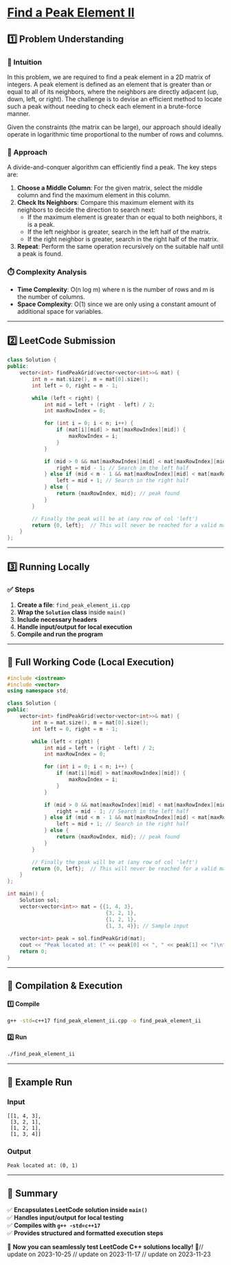 # **[Find a Peak Element II](https://leetcode.com/problems/find-a-peak-element-ii/description/)**  

## **1️⃣ Problem Understanding**  
### **📌 Intuition**  
In this problem, we are required to find a peak element in a 2D matrix of integers. A peak element is defined as an element that is greater than or equal to all of its neighbors, where the neighbors are directly adjacent (up, down, left, or right). The challenge is to devise an efficient method to locate such a peak without needing to check each element in a brute-force manner. 

Given the constraints (the matrix can be large), our approach should ideally operate in logarithmic time proportional to the number of rows and columns. 

### **🚀 Approach**  
A divide-and-conquer algorithm can efficiently find a peak. The key steps are:
1. **Choose a Middle Column**: For the given matrix, select the middle column and find the maximum element in this column.
2. **Check Its Neighbors**: Compare this maximum element with its neighbors to decide the direction to search next:
   - If the maximum element is greater than or equal to both neighbors, it is a peak.
   - If the left neighbor is greater, search in the left half of the matrix.
   - If the right neighbor is greater, search in the right half of the matrix.
3. **Repeat**: Perform the same operation recursively on the suitable half until a peak is found.

### **⏱️ Complexity Analysis**  
- **Time Complexity**: O(n log m) where n is the number of rows and m is the number of columns.
- **Space Complexity**: O(1) since we are only using a constant amount of additional space for variables.

---  

## **2️⃣ LeetCode Submission**  
```cpp
class Solution {
public:
    vector<int> findPeakGrid(vector<vector<int>>& mat) {
        int n = mat.size(), m = mat[0].size();
        int left = 0, right = m - 1;

        while (left < right) {
            int mid = left + (right - left) / 2;
            int maxRowIndex = 0;

            for (int i = 0; i < n; i++) {
                if (mat[i][mid] > mat[maxRowIndex][mid]) {
                    maxRowIndex = i;
                }
            }

            if (mid > 0 && mat[maxRowIndex][mid] < mat[maxRowIndex][mid - 1]) {
                right = mid - 1; // Search in the left half
            } else if (mid < m - 1 && mat[maxRowIndex][mid] < mat[maxRowIndex][mid + 1]) {
                left = mid + 1; // Search in the right half
            } else {
                return {maxRowIndex, mid}; // peak found
            }
        }

        // Finally the peak will be at (any row of col 'left')
        return {0, left};  // This will never be reached for a valid matrix
    }
};
```  

---  

## **3️⃣ Running Locally**  
### **✅ Steps**  
1. **Create a file**: `find_peak_element_ii.cpp`  
2. **Wrap the `Solution` class** inside `main()`  
3. **Include necessary headers**  
4. **Handle input/output for local execution**  
5. **Compile and run the program**  

---  

## **📝 Full Working Code (Local Execution)**  
```cpp
#include <iostream>
#include <vector>
using namespace std;

class Solution {
public:
    vector<int> findPeakGrid(vector<vector<int>>& mat) {
        int n = mat.size(), m = mat[0].size();
        int left = 0, right = m - 1;

        while (left < right) {
            int mid = left + (right - left) / 2;
            int maxRowIndex = 0;

            for (int i = 0; i < n; i++) {
                if (mat[i][mid] > mat[maxRowIndex][mid]) {
                    maxRowIndex = i;
                }
            }

            if (mid > 0 && mat[maxRowIndex][mid] < mat[maxRowIndex][mid - 1]) {
                right = mid - 1; // Search in the left half
            } else if (mid < m - 1 && mat[maxRowIndex][mid] < mat[maxRowIndex][mid + 1]) {
                left = mid + 1; // Search in the right half
            } else {
                return {maxRowIndex, mid}; // peak found
            }
        }

        // Finally the peak will be at (any row of col 'left')
        return {0, left};  // This will never be reached for a valid matrix
    }
};

int main() {
    Solution sol;
    vector<vector<int>> mat = {{1, 4, 3}, 
                                {3, 2, 1}, 
                                {1, 2, 1}, 
                                {1, 3, 4}}; // Sample input
                                
    vector<int> peak = sol.findPeakGrid(mat);
    cout << "Peak located at: (" << peak[0] << ", " << peak[1] << ")\n"; // Expected output
    return 0;
}
```  

---  

## **🔧 Compilation & Execution**  
#### **1️⃣ Compile**  
```bash
g++ -std=c++17 find_peak_element_ii.cpp -o find_peak_element_ii
```  

#### **2️⃣ Run**  
```bash
./find_peak_element_ii
```  

---  

## **🎯 Example Run**  
### **Input**  
```
[[1, 4, 3], 
 [3, 2, 1], 
 [1, 2, 1], 
 [1, 3, 4]]
```  
### **Output**  
```
Peak located at: (0, 1)
```  

---  

## **📌 Summary**  
✅ **Encapsulates LeetCode solution inside `main()`**  
✅ **Handles input/output for local testing**  
✅ **Compiles with `g++ -std=c++17`**  
✅ **Provides structured and formatted execution steps**  

🚀 **Now you can seamlessly test LeetCode C++ solutions locally!** 🚀// update on 2023-10-25
// update on 2023-11-17
// update on 2023-11-23
